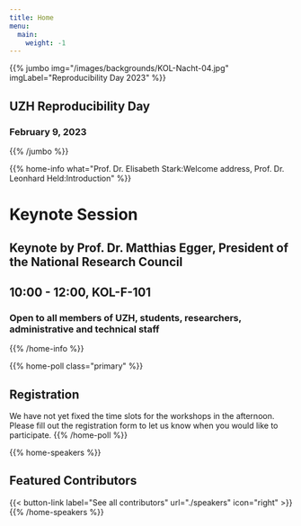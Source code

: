 ```yaml
---
title: Home
menu:
  main:
    weight: -1
---
```


<!-- JUMBO -->
{{% jumbo img="/images/backgrounds/KOL-Nacht-04.jpg" imgLabel="Reproducibility Day 2023" %}}
## UZH Reproducibility Day
### **February 9, 2023**
{{% /jumbo %}}

<!-- INFO BLOCK -->
{{% home-info what="Prof. Dr. Elisabeth Stark:Welcome address, Prof. Dr. Leonhard Held:Introduction" %}}
# **Keynote Session**
## Keynote by Prof. Dr. Matthias Egger, President of the National Research Council
## **10:00 - 12:00, KOL-F-101**
### Open to all members of UZH, students, researchers, administrative and technical staff
{{% /home-info %}}


<!-- REGISTRATION FORM --> 
{{% home-poll class="primary" %}} 
## Registration 
We have not yet fixed the time slots for the workshops in the afternoon. Please fill out the registration form to let us know when you would like to participate.
{{% /home-poll %}}

<!--
{{% jumbo-logoless img="images/backgrounds/kol-f-101.png" imgLabel="KOL-F-101" %}}
## Keynote Session
### Welcome address by Prof. Dr. Elisabeth Stark, Vice President Research
### Introduction by Prof. Dr. Leonhard Held, Director of the CRS
### Keynote by Prof. Dr. Matthias Egger, President of the National Research Council at SNSF
### **10:00 - 12:00, KOL-F-101**
{{% /jumbo-logoless %}}
-->

<!-- SPEAKERS -->
<!-- BREAKS JUMBO IMAGE -->
{{% home-speakers %}}
## Featured Contributors
{{< button-link label="See all contributors" url="./speakers" icon="right" >}}
{{% /home-speakers %}}

<!-- INFO -->

<!-- THE MAP 
{{% home-location
    image="/images/map_en.jpg"
    address="University of Zürich, Rämistrasse 71, 8006 Zürich"
    latitude="47.374625"
    longitude="8.548649"
    %}}
{{% /home-location %}}
-->


